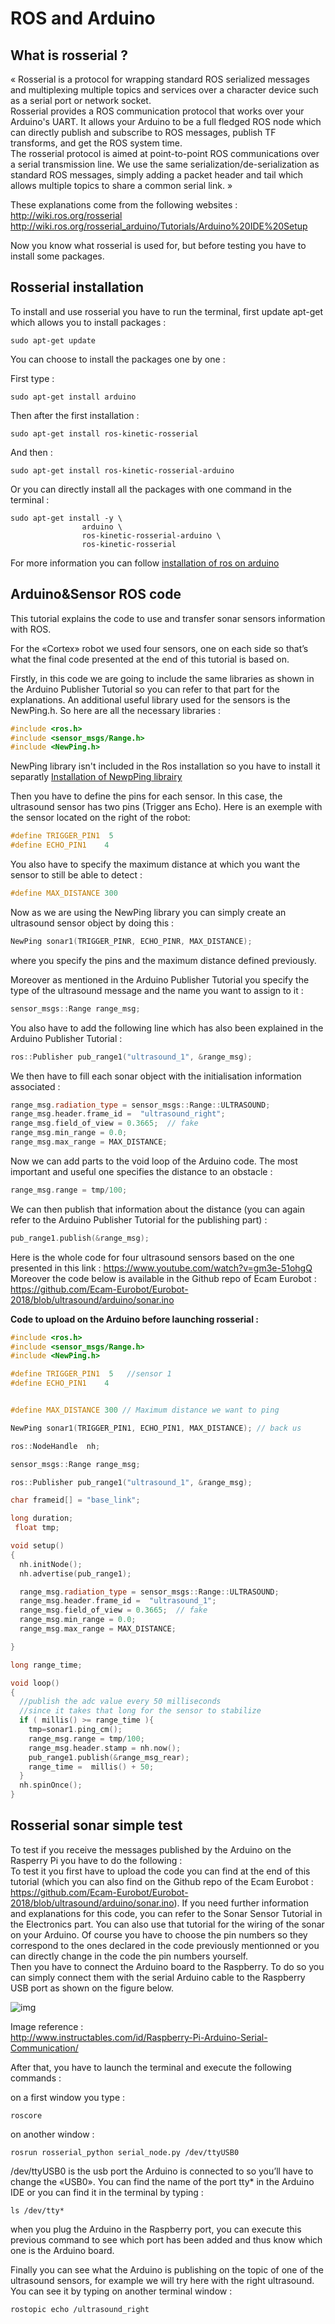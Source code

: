 # ROS and Arduino

## What is rosserial ?

« Rosserial is a protocol for wrapping standard ROS serialized messages and multiplexing multiple topics and services over a character device such as a serial port or network socket.  
Rosserial provides a ROS communication protocol that works over your Arduino's UART. It allows your Arduino to be a full fledged ROS node which can directly publish and subscribe to ROS messages, publish TF transforms, and get the ROS system time.  
The rosserial protocol is aimed at point-to-point ROS communications over a serial transmission line. We use the same serialization/de-serialization as standard ROS messages, simply adding a packet header and tail which allows multiple topics to share a common serial link. »

These explanations come from the following websites :  
http://wiki.ros.org/rosserial  
http://wiki.ros.org/rosserial_arduino/Tutorials/Arduino%20IDE%20Setup

Now you know what rosserial is used for, but before testing you have to install some packages.

## Rosserial installation

To install and use rosserial you have to run the terminal, first update apt-get which allows you to install packages :

```
sudo apt-get update
```
You can choose to install the packages one by one :

First type :
```
sudo apt-get install arduino
```
Then after the first installation :
```
sudo apt-get install ros-kinetic-rosserial
```
And then :
```
sudo apt-get install ros-kinetic-rosserial-arduino
```

Or you can directly install all the packages with one command in the terminal :
```
sudo apt-get install -y \
                arduino \
                ros-kinetic-rosserial-arduino \
                ros-kinetic-rosserial
```
For more information you can follow [installation of ros on arduino](http://wiki.ros.org/rosserial_arduino/Tutorials/Arduino%20IDE%20Setup)

## Arduino&Sensor ROS code

This tutorial explains the code to use and transfer sonar sensors information with ROS.

For the «Cortex» robot we used four sensors, one on each side so that’s what the final code presented at the end of this tutorial is based on.

Firstly, in this code we are going to include the same libraries as shown in the Arduino Publisher Tutorial so you can refer to that part for the explanations.
An additional useful library used for the sensors is the NewPing.h. So here are all the necessary libraries :
```cpp
#include <ros.h>
#include <sensor_msgs/Range.h>
#include <NewPing.h>
```
NewPing library isn't included in the Ros installation so you have to install it separatly [Installation of NewpPing librairy](https://playground.arduino.cc/Code/NewPing/#Download)

Then you have to define the pins for each sensor. In this case, the ultrasound sensor has two pins (Trigger ans Echo). Here is an exemple with the sensor located on the right of the robot:
```cpp
#define TRIGGER_PIN1  5
#define ECHO_PIN1    4   
```
You also have to specify the maximum distance at which you want the sensor to still be able to detect :
```cpp
#define MAX_DISTANCE 300
```
Now as we are using the NewPing library you can simply create an ultrasound sensor object by doing this :
```cpp
NewPing sonar1(TRIGGER_PINR, ECHO_PINR, MAX_DISTANCE);
```
where you specify the pins and the maximum distance defined previously.

Moreover as mentioned in the Arduino Publisher Tutorial you specify the type of the ultrasound message and the name you want to assign to it :
```cpp
sensor_msgs::Range range_msg;
```
You also have to add the following line which has also been explained in the Arduino Publisher Tutorial :
```cpp
ros::Publisher pub_range1("ultrasound_1", &range_msg);
```
We then have to fill each sonar object with the initialisation information associated :
```cpp
range_msg.radiation_type = sensor_msgs::Range::ULTRASOUND;
range_msg.header.frame_id =  "ultrasound_right";
range_msg.field_of_view = 0.3665;  // fake
range_msg.min_range = 0.0;
range_msg.max_range = MAX_DISTANCE;
```
Now we can add parts to the void loop of the Arduino code. The most important and useful one specifies the distance to an obstacle :
```cpp
range_msg.range = tmp/100;
```
We can then publish that information about the distance (you can again refer to the Arduino Publisher Tutorial for the publishing part) :
```cpp
pub_range1.publish(&range_msg);
```
Here is the whole code for four ultrasound sensors based on the one presented in this link :
<https://www.youtube.com/watch?v=gm3e-51ohgQ>  
Moreover the code below is available in the Github repo of Ecam Eurobot : <https://github.com/Ecam-Eurobot/Eurobot-2018/blob/ultrasound/arduino/sonar.ino>  

**Code to upload on the Arduino before launching rosserial :**

```cpp
#include <ros.h>
#include <sensor_msgs/Range.h>
#include <NewPing.h>

#define TRIGGER_PIN1  5   //sensor 1
#define ECHO_PIN1    4   


#define MAX_DISTANCE 300 // Maximum distance we want to ping  

NewPing sonar1(TRIGGER_PIN1, ECHO_PIN1, MAX_DISTANCE); // back us

ros::NodeHandle  nh;

sensor_msgs::Range range_msg;

ros::Publisher pub_range1("ultrasound_1", &range_msg);

char frameid[] = "base_link";

long duration;
 float tmp;

void setup()
{
  nh.initNode();
  nh.advertise(pub_range1);

  range_msg.radiation_type = sensor_msgs::Range::ULTRASOUND;
  range_msg.header.frame_id =  "ultrasound_1";
  range_msg.field_of_view = 0.3665;  // fake
  range_msg.min_range = 0.0;
  range_msg.max_range = MAX_DISTANCE;

}

long range_time;

void loop()
{
  //publish the adc value every 50 milliseconds
  //since it takes that long for the sensor to stabilize
  if ( millis() >= range_time ){
    tmp=sonar1.ping_cm();
    range_msg.range = tmp/100;
    range_msg.header.stamp = nh.now();
    pub_range1.publish(&range_msg_rear);
    range_time =  millis() + 50;
  }
  nh.spinOnce();
}

```

## Rosserial sonar simple test

To test if you receive the messages published by the Arduino on the Rasperry Pi you have to do the following :  
To test it you first have to upload the code you can find at the end of this tutorial (which you can also find on the Github repo of the Ecam Eurobot : <https://github.com/Ecam-Eurobot/Eurobot-2018/blob/ultrasound/arduino/sonar.ino>). If you need further information and explanations for this code, you can refer to the Sonar Sensor Tutorial in the Electronics part. You can also use that tutorial for the wiring of the sonar on your Arduino. Of course you have to choose the pin numbers so they correspond to the ones declared in the code previously mentionned or you can directly change in the code the pin numbers yourself.  
Then you have to connect the Arduino board to the Raspberry. To do so you can simply connect them with the serial Arduino cable to the Raspberry USB port as shown on the figure below.  

![img](img/software/ros/arduino/rasp_arduino_connection.png)

Image reference :  
<http://www.instructables.com/id/Raspberry-Pi-Arduino-Serial-Communication/>

After that, you have to launch the terminal and execute the following commands :

on a first window you type :
```
roscore
```

on another window :
```
rosrun rosserial_python serial_node.py /dev/ttyUSB0
```
/dev/ttyUSB0 is the usb port the Arduino is connected to so you’ll have to change the «USB0». You can find the name of the port tty* in the Arduino IDE or you can find it in the terminal by typing :
```
ls /dev/tty*
```
when you plug the Arduino in the Raspberry port, you can execute this previous command to see which port has been added and thus know which one is the Arduino board.

Finally you can see what the Arduino is publishing on the topic of one of the ultrasound sensors, for example we will try here with the right ultrasound. You can see it by typing on another terminal window :

```
rostopic echo /ultrasound_right
```
